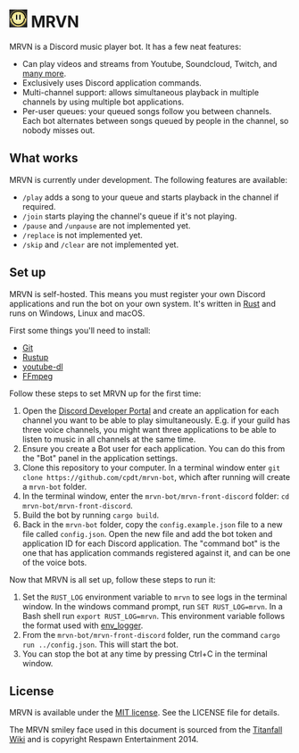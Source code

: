 # ![MRVN smiley face](mrvn.png) MRVN

MRVN is a Discord music player bot. It has a few neat features:

 - Can play videos and streams from Youtube, Soundcloud, Twitch, and
   [many more](https://ytdl-org.github.io/youtube-dl/supportedsites.html).
 - Exclusively uses Discord application commands.
 - Multi-channel support: allows simultaneous playback in multiple channels by
   using multiple bot applications.
 - Per-user queues: your queued songs follow you between channels. Each bot
   alternates between songs queued by people in the channel, so nobody misses
   out.

## What works

MRVN is currently under development. The following features are available:

 - `/play` adds a song to your queue and starts playback in the channel if
   required.
 - `/join` starts playing the channel's queue if it's not playing.
 - `/pause` and `/unpause` are not implemented yet.
 - `/replace` is not implemented yet.
 - `/skip` and `/clear` are not implemented yet.

## Set up

MRVN is self-hosted. This means you must register your own Discord applications
and run the bot on your own system. It's written in
[Rust](https://www.rust-lang.org/) and runs on Windows, Linux and macOS.

First some things you'll need to install:

 - [Git](https://git-scm.com/)
 - [Rustup](https://rustup.rs/)
 - [youtube-dl](https://youtube-dl.org/)
 - [FFmpeg](https://www.ffmpeg.org)

Follow these steps to set MRVN up for the first time:

 1. Open the [Discord Developer Portal](https://discord.com/developers) and
    create an application for each channel you want to be able to play
    simultaneously. E.g. if your guild has three voice channels, you might want
    three applications to be able to listen to music in all channels at the same
    time.
 2. Ensure you create a Bot user for each application. You can do this from the
    "Bot" panel in the application settings.
 3. Clone this repository to your computer. In a terminal window enter
    `git clone https://github.com/cpdt/mrvn-bot`, which after running will
    create a `mrvn-bot` folder.
 4. In the terminal window, enter the `mrvn-bot/mrvn-front-discord` folder:
    `cd mrvn-bot/mrvn-front-discord`.
 5. Build the bot by running `cargo build`.
 6. Back in the `mrvn-bot` folder, copy the `config.example.json` file to a new
    file called `config.json`. Open the new file and add the bot token and
    application ID for each Discord application. The "command bot" is the one
    that has application commands registered against it, and can be one of the
    voice bots.

Now that MRVN is all set up, follow these steps to run it:

 1. Set the `RUST_LOG` environment variable to `mrvn` to see logs in the
    terminal window. In the windows command prompt, run `SET RUST_LOG=mrvn`.
    In a Bash shell run `export RUST_LOG=mrvn`. This environment variable
    follows the format used with [env_logger](https://docs.rs/env_logger).
 2. From the `mrvn-bot/mrvn-front-discord` folder, run the command
    `cargo run ../config.json`. This will start the bot.
 3. You can stop the bot at any time by pressing Ctrl+C in the terminal window.

## License

MRVN is available under the [MIT license](https://opensource.org/licenses/MIT).
See the LICENSE file for details.

The MRVN smiley face used in this document is sourced from the [Titanfall Wiki](https://titanfall.fandom.com/wiki/Mk._III_Mobile_Robotic_Versatile_Entity_Automated_Assistant) and is copyright Respawn Entertainment 2014.
